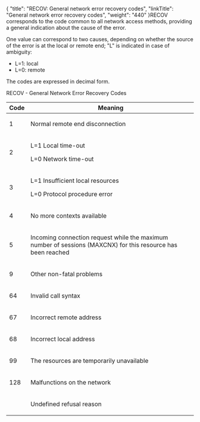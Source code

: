 {
    "title": "RECOV: General  network error recovery codes",
    "linkTitle": "General network error recovery codes",
    "weight": "440"
}<span id="RECOV___General_Network_Error_Recovery_Codes"></span>RECOV corresponds to the code common to all network access methods,
providing a general indication about the cause of the error.

One value can correspond to two causes, depending on whether the source
of the error is at the local or remote end; "L" is indicated
in case of ambiguity:

-   L=1:
    local
-   L=0:
    remote

The codes are expressed in decimal form.

<span class="autonumber"></span>RECOV - General Network Error Recovery Codes

<table>
   <thead>
      <tr>
<th class="HeadE-Column1-Header1">Code         </th>
<th class="HeadD-Column1-Header1">Meaning         </th>
      </tr>
   </thead>
   <tbody>
      <tr>
         <td><p>1</p>         </td>
         <td><p>Normal remote end disconnection</p>         </td>
      </tr>
      <tr>
         <td><p>2</p>         </td>
         <td><p>L=1 Local time-out</p>
<p>L=0 Network time-out</p>         </td>
      </tr>
      <tr>
         <td><p>3</p>         </td>
         <td><p>L=1 Insufficient local resources</p>
<p>L=0 Protocol procedure error</p>         </td>
      </tr>
      <tr>
         <td><p>4</p>         </td>
         <td><p>No more contexts available</p>         </td>
      </tr>
      <tr>
         <td><p>5</p>         </td>
         <td><p>Incoming connection request while the maximum number of
sessions (MAXCNX) for this resource has been reached</p>         </td>
      </tr>
      <tr>
         <td><p>9</p>         </td>
         <td><p>Other non-fatal problems</p>         </td>
      </tr>
      <tr>
         <td><p>64</p>         </td>
         <td><p>Invalid call syntax</p>         </td>
      </tr>
      <tr>
         <td><p>67</p>         </td>
         <td><p>Incorrect remote address</p>         </td>
      </tr>
      <tr>
         <td><p>68</p>         </td>
         <td><p>Incorrect local address</p>         </td>
      </tr>
      <tr>
         <td><p>99</p>         </td>
         <td><p>The resources are temporarily unavailable</p>         </td>
      </tr>
      <tr>
         <td><p>128</p>         </td>
         <td><p>Malfunctions on the network</p>         </td>
      </tr>
      <tr>
         <td><p> </p>         </td>
         <td><p>Undefined refusal reason</p>         </td>
      </tr>
   </tbody>
</table>
